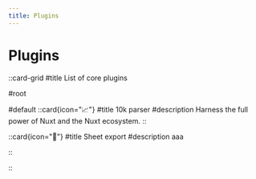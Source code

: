 ```yaml
---
title: Plugins
---
```

# Plugins


::card-grid
#title
List of core plugins

#root

#default
::card{icon="📈"}
#title
10k parser
#description
Harness the full power of Nuxt and the Nuxt ecosystem.
::


::card{icon="📄"}
#title
Sheet export
#description
aaa

::


::
